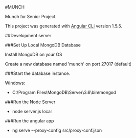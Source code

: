 #MUNCH

Munch for Senior Project

This project was generated with [Angular CLI](https://github.com/angular/angular-cli) version 1.5.5.

##Development server

###Set Up Local MongoDB Database

Install MongoDB on your OS

Create a new database named 'munch' on port 27017 (default)

###Start the database instance.

Windows: 
- C:\Program Files\MongoDB\Server\3.6\bin\mongod

###Run the Node Server

- node server.js local

###Run the angular app
- ng serve --proxy-config src/proxy-conf.json 


